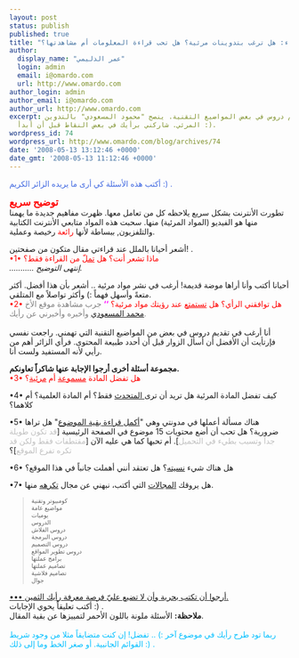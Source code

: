 ```yaml
---
layout: post
status: publish
published: true
title: "إستفتاء: هل ترغب بتدوينات مرئية؟ هل تحب قراءة المعلومات أم مشاهدتها؟"
author:
  display_name: "عمر الدليمي"
  login: admin
  email: i@omardo.com
  url: http://www.omardo.com
author_login: admin
author_email: i@omardo.com
author_url: http://www.omardo.com
excerpt: أرغب في تقديم دروس في بعض المواضيع التقنية. ينصح "محمود المسعودي" بالتدوين
  المرئي. شاركني برأيك في بعض النقاط قبل أن أبدأ :).
wordpress_id: 74
wordpress_url: http://www.omardo.com/blog/archives/74
date: '2008-05-13 13:12:46 +0000'
date_gmt: '2008-05-13 11:12:46 +0000'
---
```

<p><span style="color:#4169e1">أكتب هذه الأسئلة كي أرى ما يريده الزائر الكريم :) .</span></p>
<p><span style="color:#ff0000"><span style="font-size:1.25em"><b>توضيح سريع</b></span></span><br />
تطورت الأنترنت بشكل سريع يلاحظه كل من تعامل معها. ظهرت مفاهيم جديدة ما يهمنا منها هو الفيديو (المواد المرئية) منها. سحبت هذه المواد متابعي الأنترنت الكتابية والتلفزيون, ببساطة لأنها <span style="color:#ff0000">رائعة</span> رخيصة وعملية.</p>
<p>أشعر أحيانا بالملل عند قراءتي مقال متكون من صفحتين! .<br />
<span style="color:#ff0000">•1• ماذا تشعر أنت؟ هل <u>تملّ</u> من القراءة فقط؟</span><br />
<i>........... إنتهى التوضيح.</i></p>
<p>أحيانا أكتب وأنا أراها موضة قديمة! أرغب في نشر مواد مرئية .. أشعر بأن هذا أفضل. أكثر متعةً وأسهل فهماً :) وأكثر تواصلاً مع المتلقي.<br />
<span style="color:#ff0000">•2• هل توافقني الرأي؟ هل <u>تستمتع</u> عند رؤيتك مواد مرئية؟ </span><span style="color:#ff00ff"><b>‘‘</b></span> <span style="color:#808080">جرب مشاهدة موقع الأخ <span style="color:#0000ff"><a href="http://www.elmasoudy.com/weblog/category/vodcast/">محمد المسعودي</a></span> وأخبره وأخبرني عن رأيك.<br />
</span><br />
أنا أرغب في تقديم دروس في بعض من المواضيع التقنية التي تهمني. راجعت نفسي فإرتأيت أن الأفضل أن أسأل الزوار قبل أن أحدد طبيعة المحتوى. فرأي الزائر أهم من رأيي لأنه المستفيد ولست أنا.<!--more--></p>
<p><b>مجموعة أسئلة أخرى أرجوا الإجابة عنها شاكراً تعاونكم. </b><span style="color:#ff0000"><br />
•3• هل تفضل المادة <u>مسموعة</u> أم <u>مرئية</u>؟</p>
<p>•4• كيف تفضل المادة المرئية هل تريد أن ترى<u> المتحدث</u> فقط؟ أم المادة العلمية؟ أم كلاهما؟</p>
<p>•5• هناك مسألة أعملها في مدونتي وهي "<u>أكمل قراءة بقية الموضوع</u>" هل تراها ضرورية؟ هل تحب أن أضع محتويات 15 موضوع في الصفحة الرئيسية [<span style="color:#c0c0c0">قد تكون طويلة جداً وتسبب بطيء في التحميل</span>]. أم تحبها كما هي عليه الآن [<span style="color:#c0c0c0">مقتطفات فقط ولكن قد تكره تفرع الموقع</span>]؟</p>
<p>•6• هل هناك شيء <u>نسيته</u>؟ هل تعتقد أنني أهملت جانباً في هذا الموقع؟</p>
<p>•7• هل يروقك <u>المجالات</u> التي أكتب، نبهني عن مجال <u>تكرهه</u> منها.</span></p>
<blockquote><p><span style="font-size:0.75em">كومبيوتر وتقنية<br />
مواضيع عامة<br />
يوميات<br />
الدروس<br />
دروس الفلاش<br />
دروس البرمجة<br />
دروس التصميم<br />
دروس تطوير المواقع<br />
برامج عملتها<br />
تصاميم عملتها<br />
تصاميم فلاشية<br />
جوال</span></p></blockquote>
<p><u>••• أرجوا أن تكتب بحرية وأن لا تضيع عليّ فرصة معرفة رأيك الثمين.</u><br />
أكتب تعليقاً يحوي الإجابات :) .<br />
<b>ملاحظة:</b> الأسئلة ملونة باللون الأحمر لتمييزها عن بقية المقال.<br />
<span style="color:#00bfff"><br />
ربما تود طرح رأيك في موضوع آخر :) .. تفضل! إن كنت متضايقاً مثلا من وجود شريط القوائم الجانبية. أو صغر الخط وما إلى ذلك :) .</span></p>
